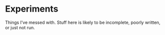 # Experiments
Things I've messed with. Stuff here is likely to be incomplete, poorly written, or just not run.
